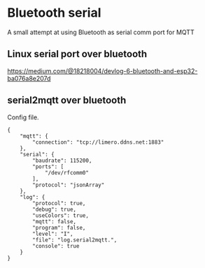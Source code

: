 # Bluetooth serial
A small attempt at using Bluetooth as serial comm port for MQTT
## Linux serial port over bluetooth
https://medium.com/@18218004/devlog-6-bluetooth-and-esp32-ba076a8e207d
## serial2mqtt over bluetooth
Config file. 
```
{
    "mqtt": {
        "connection": "tcp://limero.ddns.net:1883"
    },
    "serial": {
        "baudrate": 115200,
        "ports": [
            "/dev/rfcomm0"
        ],
        "protocol": "jsonArray"
    },
    "log": {
        "protocol": true,
        "debug": true,
        "useColors": true,
        "mqtt": false,
        "program": false,
        "level": "I",
        "file": "log.serial2mqtt.",
        "console": true
    }
}
```